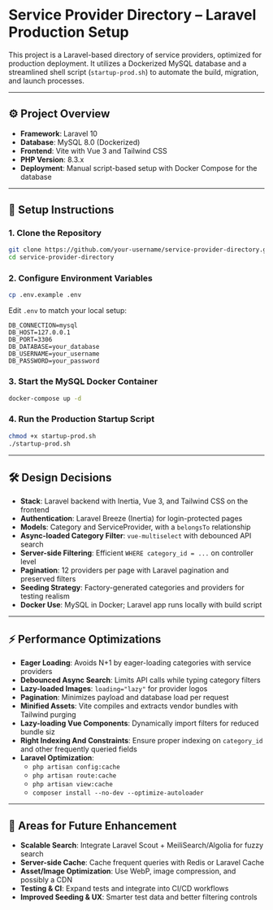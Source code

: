 # Service Provider Directory – Laravel Production Setup

This project is a Laravel-based directory of service providers, optimized for production deployment. It utilizes a Dockerized MySQL database and a streamlined shell script (`startup-prod.sh`) to automate the build, migration, and launch processes.

---

## ⚙️ Project Overview

- **Framework**: Laravel 10
- **Database**: MySQL 8.0 (Dockerized)
- **Frontend**: Vite with Vue 3 and Tailwind CSS
- **PHP Version**: 8.3.x
- **Deployment**: Manual script-based setup with Docker Compose for the database

---

## 🚀 Setup Instructions

### 1. Clone the Repository

```bash
git clone https://github.com/your-username/service-provider-directory.git
cd service-provider-directory
```

### 2. Configure Environment Variables

```bash
cp .env.example .env
```

Edit `.env` to match your local setup:

```env
DB_CONNECTION=mysql
DB_HOST=127.0.0.1
DB_PORT=3306
DB_DATABASE=your_database
DB_USERNAME=your_username
DB_PASSWORD=your_password
```

### 3. Start the MySQL Docker Container

```bash
docker-compose up -d
```

### 4. Run the Production Startup Script

```bash
chmod +x startup-prod.sh
./startup-prod.sh
```

---

## 🛠️ Design Decisions

- **Stack**: Laravel backend with Inertia, Vue 3, and Tailwind CSS on the frontend
- **Authentication**: Laravel Breeze (Inertia) for login-protected pages
- **Models**: Category and ServiceProvider, with a `belongsTo` relationship
- **Async-loaded Category Filter**: `vue-multiselect` with debounced API search
- **Server-side Filtering**: Efficient `WHERE category_id = ...` on controller level
- **Pagination**: 12 providers per page with Laravel pagination and preserved filters
- **Seeding Strategy**: Factory-generated categories and providers for testing realism
- **Docker Use**: MySQL in Docker; Laravel app runs locally with build script

---

## ⚡ Performance Optimizations

- **Eager Loading**: Avoids N+1 by eager-loading categories with service providers
- **Debounced Async Search**: Limits API calls while typing category filters
- **Lazy-loaded Images**: `loading="lazy"` for provider logos
- **Pagination**: Minimizes payload and database load per request
- **Minified Assets**: Vite compiles and extracts vendor bundles with Tailwind purging
- **Lazy-loading Vue Components**: Dynamically import filters for reduced bundle siz
- **Right Indexing And Constraints**: Ensure proper indexing on `category_id` and other frequently queried fields
- **Laravel Optimization**:
  - `php artisan config:cache`
  - `php artisan route:cache`
  - `php artisan view:cache`
  - `composer install --no-dev --optimize-autoloader`

---

## 🔭 Areas for Future Enhancement
- **Scalable Search**: Integrate Laravel Scout + MeiliSearch/Algolia for fuzzy search
- **Server-side Cache**: Cache frequent queries with Redis or Laravel Cache
- **Asset/Image Optimization**: Use WebP, image compression, and possibly a CDN
- **Testing & CI**: Expand tests and integrate into CI/CD workflows
- **Improved Seeding & UX**: Smarter test data and better filtering controls



